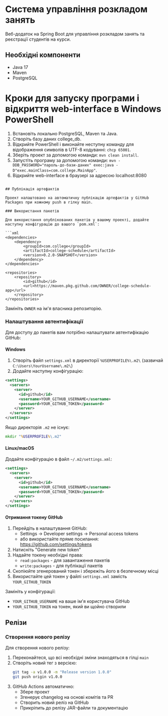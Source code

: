 # Система управління розкладом занять

Веб-додаток на Spring Boot для управління розкладом занять та реєстрації студентів на курси.

## Необхідні компоненти

- Java 17
- Maven
- PostgreSQL


# Кроки для запуску програми і відкриття web-interface в Windows PowerShell
1. Встановіть локально PostgreSQL, Maven та Java.
2. Створіть базу даних college_db.
3. Відкрийте PowerShell і виконайте неступну команду для відображення символів в UTF-8 кодуванні: `chcp 65001`.
4. Зберіть проект за допомогою команди: `mvn clean install`.
5. Запустіть програму за допомогою команди: `mvn -DDB_PASSWORD="пароль-до-бази-даних" exec:java -D"exec.mainClass=com.college.MainApp"`.
6. Відкрийте web-interface в браузері за адресою localhost:8080
```

## Публікація артефактів

Проект налаштовано на автоматичну публікацію артефактів у GitHub Packages при кожному push в гілку main. 

### Використання пакетів

Для використання опублікованих пакетів у вашому проекті, додайте наступну конфігурацію до вашого `pom.xml`:

```xml
<dependencies>
    <dependency>
        <groupId>com.college</groupId>
        <artifactId>college-schedule</artifactId>
        <version>0.2.0-SNAPSHOT</version>
    </dependency>
</dependencies>

<repositories>
    <repository>
        <id>github</id>
        <url>https://maven.pkg.github.com/OWNER/college-schedule-app</url>
    </repository>
</repositories>
```

Замініть `OWNER` на ім'я власника репозиторію.

### Налаштування автентифікації

Для доступу до пакетів вам потрібно налаштувати автентифікацію GitHub:

#### Windows
1. Створіть файл `settings.xml` в директорії `%USERPROFILE%\.m2\` (зазвичай `C:\Users\YourUsername\.m2\`)
2. Додайте наступну конфігурацію:

```xml
<settings>
  <servers>
    <server>
      <id>github</id>
      <username>YOUR_GITHUB_USERNAME</username>
      <password>YOUR_GITHUB_TOKEN</password>
    </server>
  </servers>
</settings>
```

Якщо директорія `.m2` не існує:
```cmd
mkdir "%USERPROFILE%\.m2"
```

#### Linux/macOS
Додайте конфігурацію в файл `~/.m2/settings.xml`:

```xml
<settings>
  <servers>
    <server>
      <id>github</id>
      <username>YOUR_GITHUB_USERNAME</username>
      <password>YOUR_GITHUB_TOKEN</password>
    </server>
  </servers>
</settings>
```

#### Отримання токену GitHub
1. Перейдіть в налаштування GitHub:
   - Settings -> Developer settings -> Personal access tokens
   - або використайте пряме посилання: https://github.com/settings/tokens
2. Натисніть "Generate new token"
3. Надайте токену необхідні права:
   - `read:packages` - для завантаження пакетів
   - `write:packages` - для публікації пакетів
4. Скопіюйте згенерований токен і збережіть його в безпечному місці
5. Використайте цей токен у файлі `settings.xml` замість `YOUR_GITHUB_TOKEN`

Замініть у конфігурації:
- `YOUR_GITHUB_USERNAME` на ваше ім'я користувача GitHub
- `YOUR_GITHUB_TOKEN` на токен, який ви щойно створили

## Релізи

### Створення нового релізу

Для створення нового релізу:

1. Переконайтеся, що всі необхідні зміни знаходяться в гілці `main`
2. Створіть новий тег з версією:
   ```bash
   git tag -a v1.0.0 -m "Release version 1.0.0"
   git push origin v1.0.0
   ```
3. GitHub Actions автоматично:
   - Збере проект
   - Згенерує changelog на основі комітів та PR
   - Створить новий реліз на GitHub
   - Прикріпить до релізу JAR-файли та документацію

